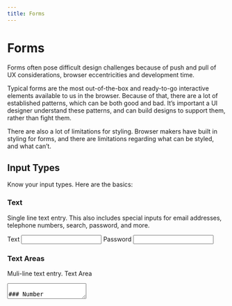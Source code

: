 ```yaml
---
title: Forms
---
```


# Forms

Forms often pose difficult design challenges because of push and pull of UX considerations, browser eccentricities and development time.

Typical forms are the most out-of-the-box and ready-to-go interactive elements available to us in the browser. Because of that, there are a lot of established patterns, which can be both good and bad. It’s important a UI designer understand these patterns, and can build designs to support them, rather than fight them.

There are also a lot of limitations for styling. Browser makers have built in styling for forms, and there are limitations regarding what can be styled, and what can’t.

## Input Types

Know your input types. Here are the basics:

### Text

Single line text entry. This also includes special inputs for email addresses, telephone numbers, search, password, and more.

<label for="text-ex">Text</label>
<input type="text" id="text-ex">
<label for="pw-ex">Password</label>
<input type="password" id="pw-ex">

### Text Areas

Muli-line text entry.
<label for="ta-ex">Text Area</label>
<textarea id="ta-ex" />

### Number

This field lets you define a min, a max, and a step property allowing the user to bump them with UI or even the arrow keys on their keyboard. Most often seen in quantity boxes when shopping.

<label for="number-ex">Number</label>
<input id="number-ex" type="number">

### Range

Similar to number, but gives you a slider as the UI. However, custom styling is difficult, so most of the time you see these, they've been painstakingly re-created, rather than use the default styles.

<input type="range">

### Date

Browser support is still pretty bad, so most of the time you see a date-picker, it's a custom solution, but someday native date fields will be useable.

<input type="date">

### Checkboxes

Checkboxes represent true/false or on/off options in forms. They have no relationships other than to themselves. Styling involves hiding the real elements, and controlling them with fakes, aka "psuedo elements".

<input type="checkbox" id="cl" name="cl"
        checked>
<label for="cl">Checkbox Label</label>

### Radio Buttons

The little circle inputs are radio buttons and exist as a group. Turning on one means turning off another. Styling them also involves hiding the real elements and replacing them with psuedo elements.

<input type="radio" id="huey" name="drone" value="huey" checked>
	<label for="huey">Huey</label>
	<input type="radio" id="dewey" name="drone" value="dewey">
	<label for="dewey">Dewey</label>
	<input type="radio" id="louie" name="drone" value="louie">
	<label for="louie">Louie</label>

### Selects or "Dropdowns"

Selects can hide big lists of options. If there are less than 4 or so, consider using a radio group instead. Big long lists can be detrimental to the user experience.

You may have seen type-ahead or searchable dropdowns. These are not native fields, but custom implementations. There is an input called a datalist that is similar, but not quite as robust as those custom solutions.

Selects can also be tricky to style, but it's do-able. A good recommendation is to not attempt to style the contents of the dropdown, but just the dropdown itself.

<select name="pets" id="pet-select">
    <option value="">--Please choose an option--</option>
    <option value="dog">Dog</option>
    <option value="cat">Cat</option>
    <option value="hamster">Hamster</option>
    <option value="parrot">Parrot</option>
    <option value="spider">Spider</option>
    <option value="goldfish">Goldfish</option>
</select>

### File

A button for uploading a file. The file upload has to be handled by separate programming, so these are just a UI that allows for picking a file reference from the users computer. Drag and drop implementations are not-native fields.

<input type="file" id="avatar" name="avatar" accept="image/png, image/jpeg">

### Native?

So what is meant by "native" fields? Those types described above all have native implementations that work in the browser. Native is preferred, especially for mobile usage, where a user on iOS gets an iOS experience, and an android user gets and android experience. However, styling options can be limited, meaning often, some inputs are manually pieced together to allow for full styling. Having an idea of the difference can help prioritize needs, as these custom styles are often very time consuming, and less accessible to users with disabilities.

## Input Labels, Accessibility, and Placeholders

All inputs should have corresponding labels to remain accessible. The labels also need to remain visible. Placeholders can technically be put in text inputs, but once the user starts typing, they disappear.

## Front-end Form Validation

Form data should be validated before getting sent to the server. This means checking formats, lengths, required fields etc. There are two basic types:

### Built-in, or "native" Form Validation

HTML5 forms have validation features built in. They can check your data and show an error to the user before the form will be allowed to send. However, those validation messages are not customizable, and how they look varies by browser.

This kind of validation can be extended, to a point, with additional Javascript.

### Custom Javascript Validation

This validation turns off the HTML5 validation, and uses Javascript to completely customize the error messages look and the actual text being used.

Typically a library of some sort is used, but it can still take a significant chunk of time to build this type of validation.

### Why does it matter?

Make sure you and your developer have a plan for the kind of validation being used. If the plan is to use native validation, you'll be wasting your time designing custom errors. If the plan is to use custom validation, you will then need to design it.
